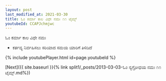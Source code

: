 ```yaml
---
layout: post
last_modified_at: 2021-03-30
title: ಓಂ ಕರ್ಮಾ ಕಾಲ ವಿಧೇ ನಮಃ ೧೧ ಟೈಮ್ಸ್
youtubeId: CCAPJchmjwc
---
```

 
 
 ಓಂ ಕರ್ಮಾ ಕಾಲ ವಿಧೇ ನಮಃ  
 
 -  ಕರ್ತವ್ಯ ನಿರ್ವಹಿಸಲು ಸರಿಯಾದ ಸಮಯ ಯಾರಿಗೆ ತಿಳಿದಿದೆ 
 
  
 
  
 
 
 
 
 
 


{% include youtubePlayer.html id=page.youtubeId %}
 
[Next]({{ site.baseurl }}{% link  split1/_posts/2013-03-03-ಓಂ ನ್ಯಗ್ರೋಧಯ ನಮಃ ೧೧ ಟೈಮ್ಸ್.md%})
 
